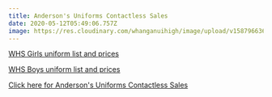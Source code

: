 ```yaml
---
title: Anderson's Uniforms Contactless Sales
date: 2020-05-12T05:49:06.757Z
image: https://res.cloudinary.com/whanganuihigh/image/upload/v1587966369/News/Anderson_uniform_sign.png
---
```

[WHS Girls uniform list and prices](https://res.cloudinary.com/whanganuihigh/image/upload/v1588732423/News/WHS_GIRLS_ORDER_FORM.pdf)



[WHS Boys uniform list and prices](https://res.cloudinary.com/whanganuihigh/image/upload/v1588732415/News/WHS_BOYS_ORDER_FORM.pdf)





[Click here for Anderson's Uniforms Contactless Sales](https://res.cloudinary.com/whanganuihigh/image/upload/v1587959934/News/ANDERSONS_UNIFORMS_CONTACTLESS_SALES.pdf)